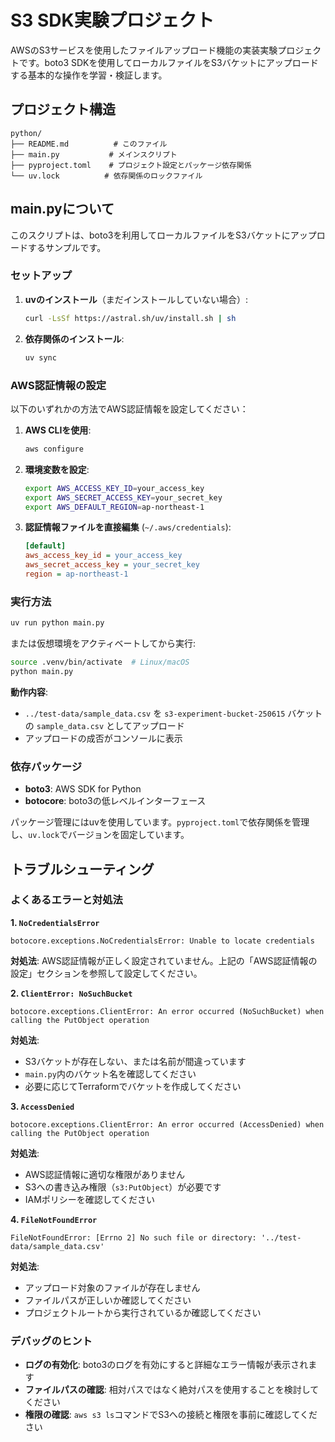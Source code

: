 # S3 SDK実験プロジェクト

AWSのS3サービスを使用したファイルアップロード機能の実装実験プロジェクトです。boto3 SDKを使用してローカルファイルをS3バケットにアップロードする基本的な操作を学習・検証します。

## プロジェクト構造

```
python/
├── README.md          # このファイル
├── main.py           # メインスクリプト
├── pyproject.toml    # プロジェクト設定とパッケージ依存関係
└── uv.lock          # 依存関係のロックファイル
```

## main.pyについて

このスクリプトは、boto3を利用してローカルファイルをS3バケットにアップロードするサンプルです。

### セットアップ

1. **uvのインストール**（まだインストールしていない場合）:
   ```bash
   curl -LsSf https://astral.sh/uv/install.sh | sh
   ```

2. **依存関係のインストール**:
   ```bash
   uv sync
   ```

### AWS認証情報の設定

以下のいずれかの方法でAWS認証情報を設定してください：

1. **AWS CLIを使用**:
   ```bash
   aws configure
   ```

2. **環境変数を設定**:
   ```bash
   export AWS_ACCESS_KEY_ID=your_access_key
   export AWS_SECRET_ACCESS_KEY=your_secret_key
   export AWS_DEFAULT_REGION=ap-northeast-1
   ```

3. **認証情報ファイルを直接編集** (`~/.aws/credentials`):
   ```ini
   [default]
   aws_access_key_id = your_access_key
   aws_secret_access_key = your_secret_key
   region = ap-northeast-1
   ```

### 実行方法

```bash
uv run python main.py
```

または仮想環境をアクティベートしてから実行:

```bash
source .venv/bin/activate  # Linux/macOS
python main.py
```

**動作内容**:
- `../test-data/sample_data.csv` を `s3-experiment-bucket-250615` バケットの `sample_data.csv` としてアップロード
- アップロードの成否がコンソールに表示

### 依存パッケージ

- **boto3**: AWS SDK for Python
- **botocore**: boto3の低レベルインターフェース

パッケージ管理にはuvを使用しています。`pyproject.toml`で依存関係を管理し、`uv.lock`でバージョンを固定しています。

## トラブルシューティング

### よくあるエラーと対処法

**1. `NoCredentialsError`**
```
botocore.exceptions.NoCredentialsError: Unable to locate credentials
```
**対処法**: AWS認証情報が正しく設定されていません。上記の「AWS認証情報の設定」セクションを参照して設定してください。

**2. `ClientError: NoSuchBucket`**
```
botocore.exceptions.ClientError: An error occurred (NoSuchBucket) when calling the PutObject operation
```
**対処法**: 
- S3バケットが存在しない、または名前が間違っています
- `main.py`内のバケット名を確認してください
- 必要に応じてTerraformでバケットを作成してください

**3. `AccessDenied`**
```
botocore.exceptions.ClientError: An error occurred (AccessDenied) when calling the PutObject operation
```
**対処法**: 
- AWS認証情報に適切な権限がありません
- S3への書き込み権限（`s3:PutObject`）が必要です
- IAMポリシーを確認してください

**4. `FileNotFoundError`**
```
FileNotFoundError: [Errno 2] No such file or directory: '../test-data/sample_data.csv'
```
**対処法**: 
- アップロード対象のファイルが存在しません
- ファイルパスが正しいか確認してください
- プロジェクトルートから実行されているか確認してください

### デバッグのヒント

- **ログの有効化**: boto3のログを有効にすると詳細なエラー情報が表示されます
- **ファイルパスの確認**: 相対パスではなく絶対パスを使用することを検討してください
- **権限の確認**: `aws s3 ls`コマンドでS3への接続と権限を事前に確認してください